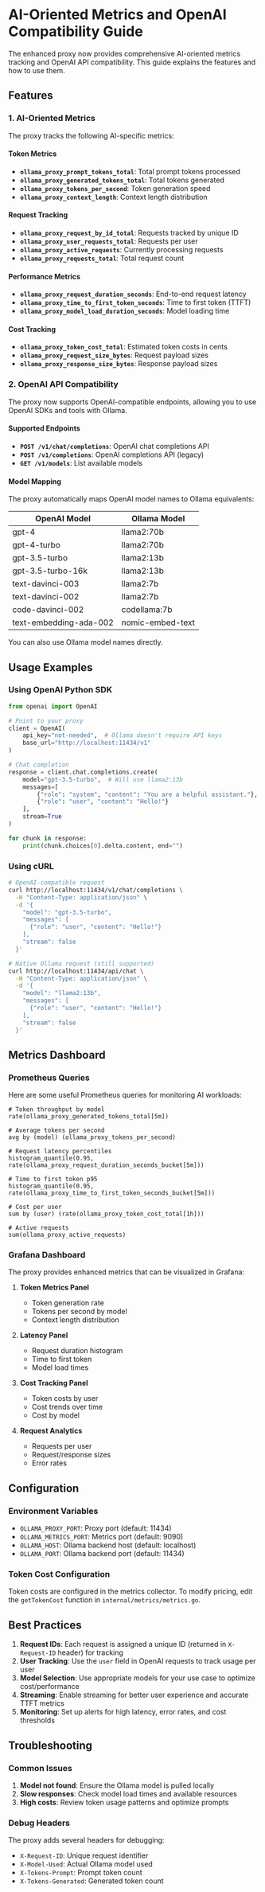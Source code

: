 # AI-Oriented Metrics and OpenAI Compatibility Guide

The enhanced proxy now provides comprehensive AI-oriented metrics tracking and OpenAI API compatibility. This guide explains the features and how to use them.

## Features

### 1. AI-Oriented Metrics

The proxy tracks the following AI-specific metrics:

#### Token Metrics
- **`ollama_proxy_prompt_tokens_total`**: Total prompt tokens processed
- **`ollama_proxy_generated_tokens_total`**: Total tokens generated
- **`ollama_proxy_tokens_per_second`**: Token generation speed
- **`ollama_proxy_context_length`**: Context length distribution

#### Request Tracking
- **`ollama_proxy_request_by_id_total`**: Requests tracked by unique ID
- **`ollama_proxy_user_requests_total`**: Requests per user
- **`ollama_proxy_active_requests`**: Currently processing requests
- **`ollama_proxy_requests_total`**: Total request count

#### Performance Metrics
- **`ollama_proxy_request_duration_seconds`**: End-to-end request latency
- **`ollama_proxy_time_to_first_token_seconds`**: Time to first token (TTFT)
- **`ollama_proxy_model_load_duration_seconds`**: Model loading time

#### Cost Tracking
- **`ollama_proxy_token_cost_total`**: Estimated token costs in cents
- **`ollama_proxy_request_size_bytes`**: Request payload sizes
- **`ollama_proxy_response_size_bytes`**: Response payload sizes

### 2. OpenAI API Compatibility

The proxy now supports OpenAI-compatible endpoints, allowing you to use OpenAI SDKs and tools with Ollama.

#### Supported Endpoints

- **`POST /v1/chat/completions`**: OpenAI chat completions API
- **`POST /v1/completions`**: OpenAI completions API (legacy)
- **`GET /v1/models`**: List available models

#### Model Mapping

The proxy automatically maps OpenAI model names to Ollama equivalents:

| OpenAI Model | Ollama Model |
|-------------|--------------|
| gpt-4 | llama2:70b |
| gpt-4-turbo | llama2:70b |
| gpt-3.5-turbo | llama2:13b |
| gpt-3.5-turbo-16k | llama2:13b |
| text-davinci-003 | llama2:7b |
| text-davinci-002 | llama2:7b |
| code-davinci-002 | codellama:7b |
| text-embedding-ada-002 | nomic-embed-text |

You can also use Ollama model names directly.

## Usage Examples

### Using OpenAI Python SDK

```python
from openai import OpenAI

# Point to your proxy
client = OpenAI(
    api_key="not-needed",  # Ollama doesn't require API keys
    base_url="http://localhost:11434/v1"
)

# Chat completion
response = client.chat.completions.create(
    model="gpt-3.5-turbo",  # Will use llama2:13b
    messages=[
        {"role": "system", "content": "You are a helpful assistant."},
        {"role": "user", "content": "Hello!"}
    ],
    stream=True
)

for chunk in response:
    print(chunk.choices[0].delta.content, end="")
```

### Using cURL

```bash
# OpenAI-compatible request
curl http://localhost:11434/v1/chat/completions \
  -H "Content-Type: application/json" \
  -d '{
    "model": "gpt-3.5-turbo",
    "messages": [
      {"role": "user", "content": "Hello!"}
    ],
    "stream": false
  }'

# Native Ollama request (still supported)
curl http://localhost:11434/api/chat \
  -H "Content-Type: application/json" \
  -d '{
    "model": "llama2:13b",
    "messages": [
      {"role": "user", "content": "Hello!"}
    ],
    "stream": false
  }'
```

## Metrics Dashboard

### Prometheus Queries

Here are some useful Prometheus queries for monitoring AI workloads:

```promql
# Token throughput by model
rate(ollama_proxy_generated_tokens_total[5m])

# Average tokens per second
avg by (model) (ollama_proxy_tokens_per_second)

# Request latency percentiles
histogram_quantile(0.95, rate(ollama_proxy_request_duration_seconds_bucket[5m]))

# Time to first token p95
histogram_quantile(0.95, rate(ollama_proxy_time_to_first_token_seconds_bucket[5m]))

# Cost per user
sum by (user) (rate(ollama_proxy_token_cost_total[1h]))

# Active requests
sum(ollama_proxy_active_requests)
```

### Grafana Dashboard

The proxy provides enhanced metrics that can be visualized in Grafana:

1. **Token Metrics Panel**
   - Token generation rate
   - Tokens per second by model
   - Context length distribution

2. **Latency Panel**
   - Request duration histogram
   - Time to first token
   - Model load times

3. **Cost Tracking Panel**
   - Token costs by user
   - Cost trends over time
   - Cost by model

4. **Request Analytics**
   - Requests per user
   - Request/response sizes
   - Error rates

## Configuration

### Environment Variables

- `OLLAMA_PROXY_PORT`: Proxy port (default: 11434)
- `OLLAMA_METRICS_PORT`: Metrics port (default: 9090)
- `OLLAMA_HOST`: Ollama backend host (default: localhost)
- `OLLAMA_PORT`: Ollama backend port (default: 11434)

### Token Cost Configuration

Token costs are configured in the metrics collector. To modify pricing, edit the `getTokenCost` function in `internal/metrics/metrics.go`.

## Best Practices

1. **Request IDs**: Each request is assigned a unique ID (returned in `X-Request-ID` header) for tracking
2. **User Tracking**: Use the `user` field in OpenAI requests to track usage per user
3. **Model Selection**: Use appropriate models for your use case to optimize cost/performance
4. **Streaming**: Enable streaming for better user experience and accurate TTFT metrics
5. **Monitoring**: Set up alerts for high latency, error rates, and cost thresholds

## Troubleshooting

### Common Issues

1. **Model not found**: Ensure the Ollama model is pulled locally
2. **Slow responses**: Check model load times and available resources
3. **High costs**: Review token usage patterns and optimize prompts

### Debug Headers

The proxy adds several headers for debugging:
- `X-Request-ID`: Unique request identifier
- `X-Model-Used`: Actual Ollama model used
- `X-Tokens-Prompt`: Prompt token count
- `X-Tokens-Generated`: Generated token count